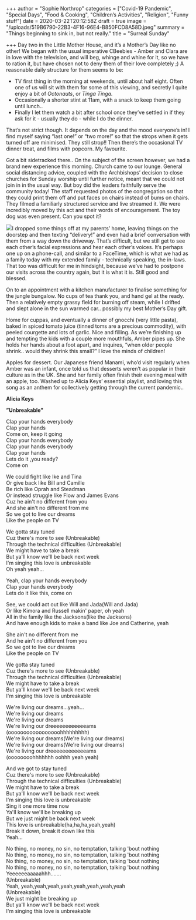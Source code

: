 +++
author = "Sophie Northrop"
categories = ["Covid-19 Pandemic", "Special Days", "Food & Cooking", "Children’s Activities", "Religion", "Funny stuff"]
date = 2020-03-22T20:12:58Z
draft = true
image = "/uploads/519B6790-22B3-4F16-96E4-B850FCD8A58D.jpeg"
summary = "Things beginning to sink in, but not really."
title = "Surreal Sunday"

+++
Day two in the Little Mother House, and it’s a Mother’s Day like no other! We began with the usual imperative CBeebies - Amber and Clara are in love with the television, and will beg, whinge and whine for it, so we have to ration it, but have chosen not to deny them of their love completely ;) A reasonable daily structure for them seems to be:

* TV first thing in the morning at weekends, until about half eight. Often one of us will sit with them for some of this viewing, and secretly I quite enjoy a bit of _Octonauts_, or _Tinga Tinga._
* Occasionally a shorter stint at 11am, with a snack to keep them going until lunch..
* Finally I let them watch a bit after school once they’ve settled in if they ask for it - usually they do - while I do the dinner.

That’s not strict though. It depends on the day and the mood everyone’s in! I find myself saying “last one!” or “two more!” so that the strops when it gets turned off are minimised. They still strop!! Then there’s the occasional TV dinner treat, and films with popcorn. My favourite.

Got a bit sidetracked there.. On the subject of the screen however, we had a brand new experience this morning. Church came to our lounge. General social distancing advice, coupled with the Archbishops’ decision to close churches for Sunday worship until further notice, meant that we could not join in in the usual way. But boy did the leaders faithfully serve the community today! The staff requested photos of the congregation so that they could print them off and put faces on chairs instead of bums on chairs. They filmed a familiarly structured service and live streamed it. We were incredibly moved by this act and their words of encouragement. The toy dog was even present. Can you spot it?

![](472BDDB0-2528-4110-A5BE-2981A1BE6F4B.jpeg)I dropped some things off at my parents’ home, leaving things on the doorstep and then texting “delivery!” and even had a brief conversation with them from a way down the driveway. That’s difficult, but we still get to see each other’s facial expressions and hear each other’s voices. It’s perhaps one up on a phone-call, and similar to a FaceTime, which is what we had as a family today with my extended family - technically speaking, the in-laws. That too was difficult for me in hindsight, because we’ve had to postpone our visits across the country again, but it is what it is. Still good and blessed.

On to an appointment with a kitchen manufacturer to finalise something for the jungle bungalow. No cups of tea thank you, and hand gel at the ready. Then a relatively empty grassy field for burning off steam, while I drifted and slept alone in the sun warmed car.. possibly my best Mother’s Day gift.

Home for cuppas, and eventually a dinner of gnocchi (very little pasta), baked in spiced tomato juice (tinned toms are a precious commodity), with peeled courgette and lots of garlic. Nice and filling. As we’re finishing up and tempting the kids with a couple more mouthfuls, Amber pipes up. She holds her hands about a foot apart, and inquires, “when older people shrink.. would they shrink this small?” I love the minds of children!

Apples for dessert. Our Japanese friend Manami, who’d visit regularly when Amber was an infant, once told us that desserts weren’t as popular in their culture as in the UK. She and her family often finish their evening meal with an apple, too. Washed up to Alicia Keys’ essential playlist, and loving this song as an anthem for collectively getting through the current pandemic..

**Alicia Keys**

**”Unbreakable"**  
  
Clap your hands everybody  
Clap your hands  
Come on, keep it going  
Clap your hands everybody  
Clap your hands everybody  
Clap your hands  
Lets do it ,you ready?  
Come on  
  
We could fight like Ike and Tina  
Or give back like Bill and Camille  
Be rich like Oprah and Steadman  
Or instead struggle like Flow and James Evans  
Cuz he ain't no different from you  
And she ain't no different from me  
So we got to live our dreams  
Like the people on TV  
  
We gotta stay tuned  
Cuz there's more to see (Unbreakable)  
Through the technical difficulties (Unbreakable)  
We might have to take a break  
But ya'll know we'll be back next week  
I'm singing this love is unbreakable  
Oh yeah yeah...  
  
Yeah, clap your hands everybody  
Clap your hands everybody  
Lets do it like this, come on  
  
See, we could act out like Will and Jada(Will and Jada)  
Or like Kimora and Russell makin' paper, oh yeah  
All in the family like the Jacksons(like the Jacksons)  
And have enough kids to make a band like Joe and Catherine, yeah  
  
She ain't no different from me  
And he ain't no different from you  
So we got to live our dreams  
Like the people on TV  
  
We gotta stay tuned  
Cuz there's more to see (Unbreakable)  
Through the technical difficulties (Unbreakable)  
We might have to take a break  
But ya'll know we'll be back next week  
I'm singing this love is unbreakable  
  
We're living our dreams...yeah...  
We're living our dreams  
We're living our dreams  
We're living our dreeeeeeeeeeeeams  
(ooooooooooooooooohhhhhhhhh)  
We're living our dreams(We're living our dreams)  
We're living our dreams(We're living our dreams)  
We're living our dreeeeeeeeeeeeams  
(oooooooohhhhhhh oohhh yeah yeah)  
  
And we got to stay tuned  
Cuz there's more to see (Unbreakable)  
Through the technical difficulties (Unbreakable)  
We might have to take a break  
But ya'll know we'll be back next week  
I'm singing this love is unbreakable  
Sing it one more time now  
Ya'll know we'll be breaking up  
But we just might be back next week  
This love is unbreakable(ha,ha,ha,yeah,yeah)  
Break it down, break it down like this  
Yeah...  
  
No thing, no money, no sin, no temptation, talking 'bout nothing  
No thing, no money, no sin, no temptation, talking 'bout nothing  
No thing, no money, no sin, no temptation, talking 'bout nothing  
No thing, no money, no sin, no temptation, talking 'bout nothing  
Yeeeeeeaaaaahhh.......  
(Unbreakable)  
Yeah, yeah,yeah,yeah,yeah,yeah,yeah,yeah,yeah  
(Unbreakable)  
We just might be breaking up  
But ya'll know we'll be back next week  
I'm singing this love is unbreakable